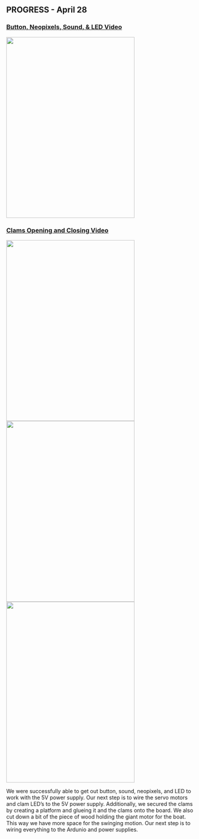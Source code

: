 ## PROGRESS - April 28

### [Button, Neopixels, Sound, & LED Video](https://drive.google.com/file/d/160pqvdfvPzdLlrbvJ0HRu4XzxBl8ewMQ/view?usp=sharing)

<img src= "https://github.com/FatemaAlhameli/MachineLab/assets/98390877/0434f192-32b8-476a-8913-16af948f1c3d" width="340" height="480"> 

<br>

### [Clams Opening and Closing Video](https://drive.google.com/file/d/193uIvMxWdVBVUmoRIBKyQZczNzrolHi8/view?usp=sharing)

<img src= "https://github.com/FatemaAlhameli/MachineLab/assets/98390877/0f96158d-2f50-466e-999a-b7ce9e7c9eb6" width="340" height="480"> 
<img src= "https://github.com/FatemaAlhameli/MachineLab/assets/98390877/5aa691ef-1fe1-4aab-bd82-0036f434e484" width="340" height="480"> 

<img src= "https://github.com/FatemaAlhameli/MachineLab/assets/98390877/15cb2b70-ad8c-486c-b757-6345aab9b298" width="340" height="480"> 


We were successfully able to get out button, sound, neopixels, and LED to work with the 5V power supply. Our next step is to wire the servo motors and clam LED’s to the 5V power supply. Additionally, we secured the clams by creating a platform and glueing it and the clams onto the board. We also cut down a bit of the piece of wood holding the giant motor for the boat. This way we have more space for the swinging motion. Our next step is to wiring everything to the Ardunio and power supplies.  
